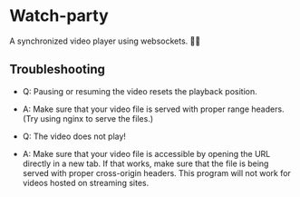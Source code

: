 # Watch-party

A synchronized video player using websockets. 🍿🎦


## Troubleshooting
- Q: Pausing or resuming the video resets the playback position.
- A: Make sure that your video file is served with proper range
  headers. (Try using nginx to serve the files.)

- Q: The video does not play!
- A: Make sure that your video file is accessible by opening the URL
  directly in a new tab. If that works, make sure that the file is
  being served with proper cross-origin headers. This program will not
  work for videos hosted on streaming sites.
